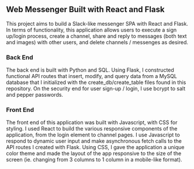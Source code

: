 ## Web Messenger Built with React and Flask 
This project aims to build a Slack-like messenger SPA with React and Flask. In terms of functionality, this application allows users to execute a sign up/login process, create a channel, share and reply to messages (both text and images) with other users, and delete channels / messenges as desired. 

### Back End 
The back end is built with Python and SQL. Using Flask, I constructed functional API routes that insert, modify, and query data from a MySQL database that I initialized with the create_db/create_table files found in this repository. On the security end for user sign-up / login, I use bcrypt to salt and pepper passwords. 


### Front End
The front end of this application was built with Javascript, with CSS for styling. I used React to build the various responsive components of the application, from the login element to channel pages. I use Javascript to respond to dynamic user input and make asynchronous fetch calls to the API routes I created with Flask. Using CSS, I gave the application a unique color theme and made the layout of the app responsive to the size of the screen (ie. changing from 3 columns to 1 column in a mobile-like format). 
